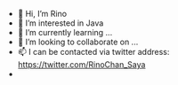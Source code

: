 - 👋 Hi, I’m  Rino
- 👀 I’m interested in  Java
- 🌱 I’m currently learning ...
- 💞️ I’m looking to collaborate on ...
- 📫  I can be contacted via twitter address: https://twitter.com/RinoChan_Saya
- 

<!---
RinoElaina/RinoElaina is a ✨ special ✨ repository because its `README.md` (this file) appears on your GitHub profile.
You can click the Preview link to take a look at your changes.
--
